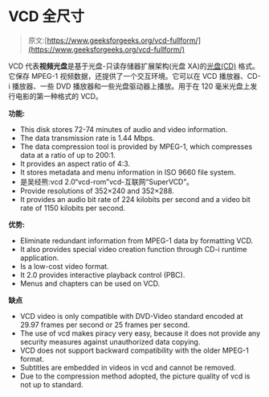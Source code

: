 # VCD 全尺寸

> 原文:[https://www.geeksforgeeks.org/vcd-fullform/](https://www.geeksforgeeks.org/vcd-fullform/)

VCD 代表**视频光盘**是基于光盘-只读存储器扩展架构(光盘 XA)的[光盘(CD)](https://www.geeksforgeeks.org/introduction-of-compact-disk-cd-optical-memory/) 格式。它保存 MPEG-1 视频数据，还提供了一个交互环境。它可以在 VCD 播放器、CD-i 播放器、一些 DVD 播放器和一些光盘驱动器上播放。用于在 120 毫米光盘上发行电影的第一种格式的 VCD。

**功能:**

*   This disk stores 72-74 minutes of audio and video information.
*   The data transmission rate is 1.44 Mbps.
*   The data compression tool is provided by MPEG-1, which compresses data at a ratio of up to 200:1.
*   It provides an aspect ratio of 4:3.
*   It stores metadata and menu information in ISO 9660 file system.
*   是吴经熊:vcd 2.0“vcd-rom”vcd-互联网“SuperVCD”。
*   Provide resolutions of 352×240 and 352×288.
*   It provides an audio bit rate of 224 kilobits per second and a video bit rate of 1150 kilobits per second.

**优势:**

*   Eliminate redundant information from MPEG-1 data by formatting VCD.
*   It also provides special video creation function through CD-i runtime application.
*   Is a low-cost video format.
*   It 2.0 provides interactive playback control (PBC).
*   Menus and chapters can be used on VCD.

**缺点**

*   VCD video is only compatible with DVD-Video standard encoded at 29.97 frames per second or 25 frames per second.
*   The use of vcd makes piracy very easy, because it does not provide any security measures against unauthorized data copying.
*   VCD does not support backward compatibility with the older MPEG-1 format.
*   Subtitles are embedded in videos in vcd and cannot be removed.
*   Due to the compression method adopted, the picture quality of vcd is not up to standard.